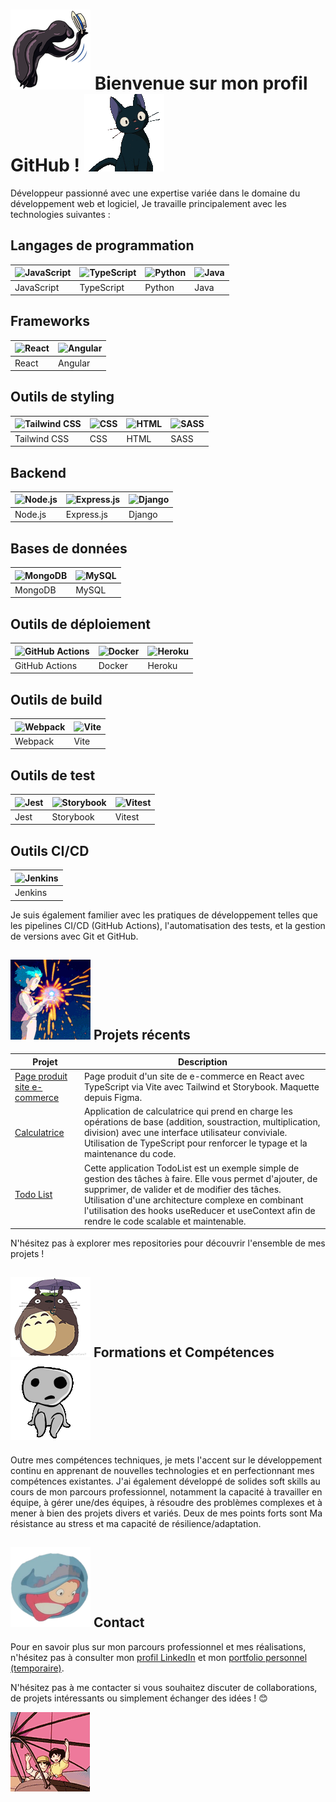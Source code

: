 # ![Hello](ghiblibowq.png) Bienvenue sur mon profil GitHub ! ![Hello](ghibli1q.gif)

Développeur passionné avec une expertise variée dans le domaine du développement web et logiciel, Je travaille principalement avec les technologies suivantes :

## Langages de programmation
| ![JavaScript](https://img.shields.io/badge/-JavaScript-F7DF1E?logo=javascript&logoColor=white&style=flat) | ![TypeScript](https://img.shields.io/badge/-TypeScript-007ACC?logo=typescript&logoColor=white&style=flat) | ![Python](https://img.shields.io/badge/-Python-3776AB?logo=python&logoColor=white&style=flat) | ![Java](https://img.shields.io/badge/-Java-007396?logo=java&logoColor=white&style=flat) |
|---|---|---|---|
| JavaScript | TypeScript | Python | Java |

## Frameworks
| ![React](https://img.shields.io/badge/-React-61DAFB?logo=react&logoColor=white&style=flat) | ![Angular](https://img.shields.io/badge/-Angular-DD0031?logo=angular&logoColor=white&style=flat) |
|---|---|
| React | Angular |

## Outils de styling
| ![Tailwind CSS](https://img.shields.io/badge/-Tailwind_CSS-38B2AC?logo=tailwind-css&logoColor=white&style=flat) | ![CSS](https://img.shields.io/badge/-CSS-1572B6?logo=css3&logoColor=white&style=flat) | ![HTML](https://img.shields.io/badge/-HTML-E34F26?logo=html5&logoColor=white&style=flat) | ![SASS](https://img.shields.io/badge/-SASS-CC6699?logo=sass&logoColor=white&style=flat) |
|---|---|---|---|
| Tailwind CSS | CSS | HTML | SASS |

## Backend
| ![Node.js](https://img.shields.io/badge/-Node.js-339933?logo=node.js&logoColor=white&style=flat) | ![Express.js](https://img.shields.io/badge/-Express.js-000000?logo=express&logoColor=white&style=flat) | ![Django](https://img.shields.io/badge/-Django-092E20?logo=django&logoColor=white&style=flat) |
|---|---|---|
| Node.js | Express.js | Django |

## Bases de données
| ![MongoDB](https://img.shields.io/badge/-MongoDB-47A248?logo=mongodb&logoColor=white&style=flat) | ![MySQL](https://img.shields.io/badge/-MySQL-4479A1?logo=mysql&logoColor=white&style=flat) |
|---|---|
| MongoDB | MySQL |

## Outils de déploiement
| ![GitHub Actions](https://img.shields.io/badge/-GitHub_Actions-2088FF?logo=github-actions&logoColor=white&style=flat) | ![Docker](https://img.shields.io/badge/-Docker-2496ED?logo=docker&logoColor=white&style=flat) | ![Heroku](https://img.shields.io/badge/-Heroku-430098?logo=heroku&logoColor=white&style=flat) |
|---|---|---|
| GitHub Actions | Docker | Heroku |

## Outils de build
| ![Webpack](https://img.shields.io/badge/-Webpack-8DD6F9?logo=webpack&logoColor=white&style=flat) | ![Vite](https://img.shields.io/badge/-Vite-646CFF?logo=vite&logoColor=white&style=flat) |
|---|---|
| Webpack | Vite |

## Outils de test
| ![Jest](https://img.shields.io/badge/-Jest-C21325?logo=jest&logoColor=white&style=flat) | ![Storybook](https://img.shields.io/badge/-Storybook-FF4785?logo=storybook&logoColor=white&style=flat) | ![Vitest](https://img.shields.io/badge/-Vitest-646CFF?logo=vite&logoColor=white&style=flat) |
|---|---|---|
| Jest | Storybook | Vitest |

## Outils CI/CD
| ![Jenkins](https://img.shields.io/badge/-Jenkins-D24939?logo=jenkins&logoColor=white&style=flat) |
|---|
| Jenkins |

Je suis également familier avec les pratiques de développement telles que les pipelines CI/CD (GitHub Actions), l'automatisation des tests, et la gestion de versions avec Git et GitHub.

## ![Projets récents](fireworkghibliq.gif) Projets récents

| Projet | Description |
|--------|-------------|
| [Page produit site e-commerce](https://github.com/Escanor1986/Page_produit_site_e_commerce) | Page produit d'un site de e-commerce en React avec TypeScript via Vite avec Tailwind et Storybook. Maquette depuis Figma. |
| [Calculatrice](https://github.com/Escanor1986/Calculatrice-en-TypeScript-avec-Tailwind) | Application de calculatrice qui prend en charge les opérations de base (addition, soustraction, multiplication, division) avec une interface utilisateur conviviale. Utilisation de TypeScript pour renforcer le typage et la maintenance du code. |
| [Todo List](https://github.com/Escanor1986/React-Todo) | Cette application TodoList est un exemple simple de gestion des tâches à faire. Elle vous permet d'ajouter, de supprimer, de valider et de modifier des tâches. Utilisation d'une architecture complexe en combinant l'utilisation des hooks useReducer et useContext afin de rendre le code scalable et maintenable. |

N'hésitez pas à explorer mes repositories pour découvrir l'ensemble de mes projets !

## ![Formation et compétence](ghiblitotoroooo.png) Formations et Compétences ![Formation et compétence](ggghibliq.gif)

Outre mes compétences techniques, je mets l'accent sur le développement continu en apprenant de nouvelles technologies et en perfectionnant mes compétences existantes. J'ai également développé de solides soft skills au cours de mon parcours professionnel, notamment la capacité à travailler en équipe, à gérer une/des équipes, à résoudre des problèmes complexes et à mener à bien des projets divers et variés. Deux de mes points forts sont Ma résistance au stress et ma capacité de résilience/adaptation.

## ![Contact](ghibli_ponyoq.png) Contact

Pour en savoir plus sur mon parcours professionnel et mes réalisations, n'hésitez pas à consulter mon [profil LinkedIn](linkedin.com/in/lionelzovi) et mon [portfolio personnel (temporaire)](escanor1986.github.io/CV_Dev/).

N'hésitez pas à me contacter si vous souhaitez discuter de collaborations, de projets intéressants ou simplement échanger des idées ! 😊

![Bye](ghiblibye.jpg)
